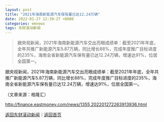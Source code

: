```yaml
---
layout: post
title: "2021年海南新能源汽车保有量已达12.24万辆"
date: 2022-01-27 12:39:27 +0800
categories: emnews
tags: 东财滚动新闻
---
```

> 据央视新闻，2021年海南新能源汽车交出亮眼成绩单：截至2021年年底，全年共推广新能源汽车5.87万辆，同比增长88%，完成年度推广目标进度的235%，海南全省新能源汽车保有量已达12.24万辆，增速达91%，位居全国第一。

<p>据央视新闻，2021年海南新能源汽车交出亮眼成绩单：截至2021年年底，全年共推广新能源汽车5.87万辆，同比增长88%，完成年度推广目标进度的235%，海南全省新能源汽车保有量已达12.24万辆，增速达91%，位居全国第一。</p><p class="em_media">（文章来源：格隆汇）</p>

<http://finance.eastmoney.com/news/1355,202201272263913936.html>

[返回东财滚动新闻](//finews.withounder.com/emnews/)｜[返回首页](//finews.withounder.com/)